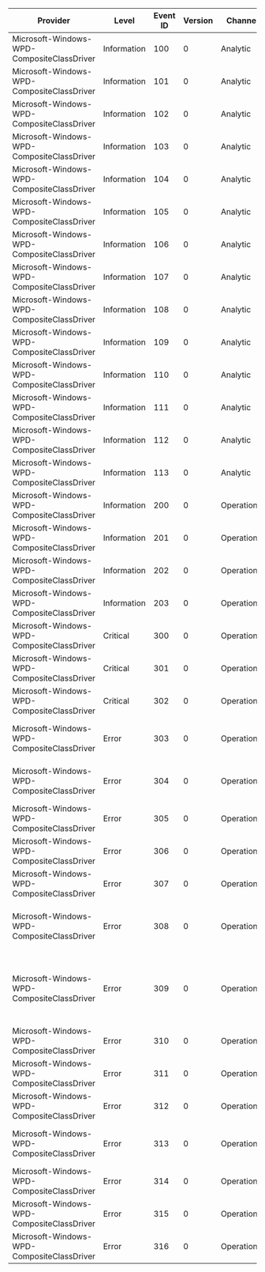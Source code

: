 Provider                                    |  Level        |  Event ID  |  Version  |  Channel      |  Task                  |  Opcode  |  Keyword  |  Message
--------------------------------------------|---------------|------------|-----------|---------------|------------------------|----------|-----------|------------------------------------------------------------------------------------------------------------------------------------------------------------------------------------------------------------------
Microsoft-Windows-WPD-CompositeClassDriver  |  Information  |  100       |  0        |  Analytic     |  Driver Performance    |  Start   |           |  Transport Arrival Begin: {TransportSymbolicLink}
Microsoft-Windows-WPD-CompositeClassDriver  |  Information  |  101       |  0        |  Analytic     |  Driver Performance    |  Stop    |           |  Transport Arrival End: {TransportSymbolicLink}
Microsoft-Windows-WPD-CompositeClassDriver  |  Information  |  102       |  0        |  Analytic     |  Driver Performance    |  Start   |           |  Transport Departure Begin: {TransportSymbolicLink}
Microsoft-Windows-WPD-CompositeClassDriver  |  Information  |  103       |  0        |  Analytic     |  Driver Performance    |  Stop    |           |  Transport Departure End: {TransportSymbolicLink}
Microsoft-Windows-WPD-CompositeClassDriver  |  Information  |  104       |  0        |  Analytic     |  Driver Performance    |  Start   |           |  OnCreateFile Begin: {ReferenceString}
Microsoft-Windows-WPD-CompositeClassDriver  |  Information  |  105       |  0        |  Analytic     |  Driver Performance    |  Stop    |           |  OnCreateFile End: {ReferenceString}
Microsoft-Windows-WPD-CompositeClassDriver  |  Information  |  106       |  0        |  Analytic     |  Driver Performance    |  Start   |           |
Microsoft-Windows-WPD-CompositeClassDriver  |  Information  |  107       |  0        |  Analytic     |  Driver Performance    |  Stop    |           |
Microsoft-Windows-WPD-CompositeClassDriver  |  Information  |  108       |  0        |  Analytic     |  Driver Performance    |  Start   |           |
Microsoft-Windows-WPD-CompositeClassDriver  |  Information  |  109       |  0        |  Analytic     |  Driver Performance    |  Stop    |           |
Microsoft-Windows-WPD-CompositeClassDriver  |  Information  |  110       |  0        |  Analytic     |  Driver Performance    |  Start   |           |
Microsoft-Windows-WPD-CompositeClassDriver  |  Information  |  111       |  0        |  Analytic     |  Driver Performance    |  Stop    |           |
Microsoft-Windows-WPD-CompositeClassDriver  |  Information  |  112       |  0        |  Analytic     |  Driver Performance    |  Start   |           |
Microsoft-Windows-WPD-CompositeClassDriver  |  Information  |  113       |  0        |  Analytic     |  Driver Performance    |  Stop    |           |
Microsoft-Windows-WPD-CompositeClassDriver  |  Information  |  200       |  0        |  Operational  |  Transport Management  |          |           |  Transport Arrival: {TransportSymbolicLink}
Microsoft-Windows-WPD-CompositeClassDriver  |  Information  |  201       |  0        |  Operational  |  Transport Management  |          |           |  Transport Departure: {TransportSymbolicLink}
Microsoft-Windows-WPD-CompositeClassDriver  |  Information  |  202       |  0        |  Operational  |  Transport Management  |          |           |  Enabled Interface GUID: {InterfaceGUID}, ReferenceString: {ReferenceString}
Microsoft-Windows-WPD-CompositeClassDriver  |  Information  |  203       |  0        |  Operational  |  Transport Management  |          |           |  Disabled Interface GUID: {InterfaceGUID}, ReferenceString: {ReferenceString}
Microsoft-Windows-WPD-CompositeClassDriver  |  Critical     |  300       |  0        |  Operational  |  Driver Failure        |          |           |
Microsoft-Windows-WPD-CompositeClassDriver  |  Critical     |  301       |  0        |  Operational  |  Driver Failure        |          |           |  Unable to create remote interface for transport: {TransportSymbolicLink}
Microsoft-Windows-WPD-CompositeClassDriver  |  Critical     |  302       |  0        |  Operational  |  Driver Failure        |          |           |  Unable to open IoTarget for transport: {TransportSymbolicLink}
Microsoft-Windows-WPD-CompositeClassDriver  |  Error        |  303       |  0        |  Operational  |  Transport Management  |          |           |  Transport driver returned an incorrect MULTI_TRANSPORT_BANDWIDTH structure.Expected Size: {ExpectedSize}, Actual Size: {ActualSize}
Microsoft-Windows-WPD-CompositeClassDriver  |  Error        |  304       |  0        |  Operational  |  Transport Management  |          |           |  Transport driver returned an incorrect MULTI_TRANSPORT_INTERFACE_STATE structure.Expected Size: >= {ExpectedSize}, Actual Size: {ActualSize}
Microsoft-Windows-WPD-CompositeClassDriver  |  Error        |  305       |  0        |  Operational  |  Transport Management  |          |           |  Transport driver returned an incorrect MULTI_TRANSPORT_HDR structure.Expected Size: >= {ExpectedSize}, Actual Size: {ActualSize}
Microsoft-Windows-WPD-CompositeClassDriver  |  Error        |  306       |  0        |  Operational  |  Transport Management  |          |           |
Microsoft-Windows-WPD-CompositeClassDriver  |  Error        |  307       |  0        |  Operational  |  Transport Management  |          |           |
Microsoft-Windows-WPD-CompositeClassDriver  |  Error        |  308       |  0        |  Operational  |  Transport Management  |          |           |  Unexpected function for MULTI_TRANSPORT_INTERFACE_STATE: {Value}Must be one of:  FUNCTION_MULTI_TRANSPORT_BANDWIDTH  FUNCTION_MULTI_TRANSPORT_INTERFACE_STATE
Microsoft-Windows-WPD-CompositeClassDriver  |  Error        |  309       |  0        |  Operational  |  Transport Management  |          |           |  Unexpected action for MULTI_TRANSPORT_INTERFACE_STATE: {Value}Must be one of:  ACTION_MULTI_TRANSPORT_ENABLE  ACTION_MULTI_TRANSPORT_DISABLE  ACTION_MULTI_TRANSPORT_ENDOFSET  ACTION_MULTI_TRANSPORT_DISABLEALL
Microsoft-Windows-WPD-CompositeClassDriver  |  Error        |  310       |  0        |  Operational  |  Transport Management  |          |           |  Unexpected HRESULT for IOCTL_TRANSPORT_REQUEST initiation: {Value}Interface state discovery has stopped.
Microsoft-Windows-WPD-CompositeClassDriver  |  Error        |  311       |  0        |  Operational  |  Transport Management  |          |           |  Unexpected HRESULT for IOCTL_TRANSPORT_REQUEST completion: {Value}Interface state discovery has stopped.
Microsoft-Windows-WPD-CompositeClassDriver  |  Error        |  312       |  0        |  Operational  |  Transport Management  |          |           |  Transport driver returned an incorrect MULTI_TRANSPORT_STATE structure.Expected Size: >= {ExpectedSize}, Actual Size: {ActualSize}
Microsoft-Windows-WPD-CompositeClassDriver  |  Error        |  313       |  0        |  Operational  |  Transport Management  |          |           |  Transport driver returned an incorrect MULTI_TRANSPORT_FRIENDLYNAME structure.Expected Size: >= {ExpectedSize}, Actual Size: {ActualSize}
Microsoft-Windows-WPD-CompositeClassDriver  |  Error        |  314       |  0        |  Operational  |  Transport Management  |          |           |
Microsoft-Windows-WPD-CompositeClassDriver  |  Error        |  315       |  0        |  Operational  |  Transport Management  |          |           |
Microsoft-Windows-WPD-CompositeClassDriver  |  Error        |  316       |  0        |  Operational  |  Transport Management  |          |           |